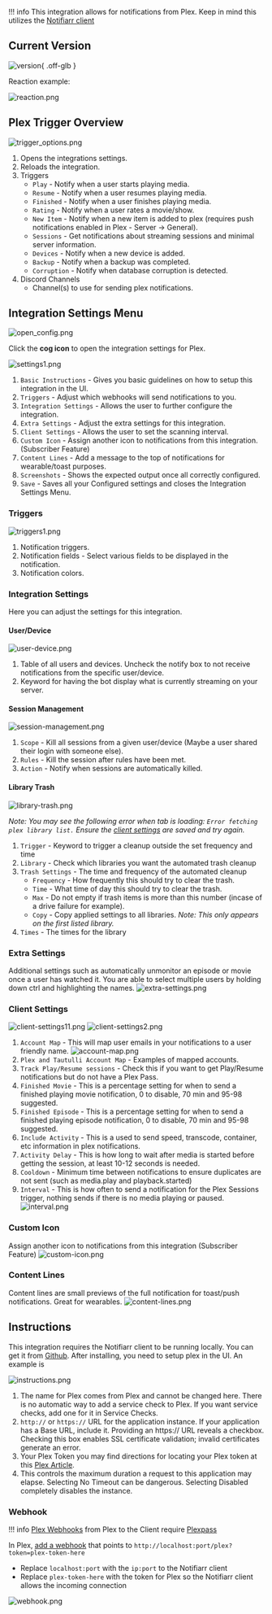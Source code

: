 !!! info
    This integration allows for notifications from Plex. Keep in mind this utilizes the [Notifiarr client](../../pages/client/install.md)

## Current Version

![version](https://img.shields.io/badge/dynamic/json?query=%24.version&url=https%3A%2F%2Fraw.githubusercontent.com%2Fhotio%2Fplex%2Frelease%2FVERSION.json&label=Latest%20Version&style=for-the-badge&color=526cfe){ .off-glb }

Reaction example:

![reaction.png](../../assets/screenshots/integrations/plex/reaction.png)

## Plex Trigger Overview

![trigger_options.png](../../assets/screenshots/integrations/plex/trigger_options.png)

1. Opens the integrations settings.
1. Reloads the integration.
1. Triggers
    - `Play` - Notify when a user starts playing media.
    - `Resume` - Notify when a user resumes playing media.
    - `Finished` - Notify when a user finishes playing media.
    - `Rating` - Notify when a user rates a movie/show.
    - `New Item` - Notify when a new item is added to plex (requires push notifications enabled in Plex - Server -> General).
    - `Sessions` - Get notifications about streaming sessions and minimal server information.
    - `Devices` - Notify when a new device is added.
    - `Backup` - Notify when a backup was completed.
    - `Corruption` - Notify when database corruption is detected.
1. Discord Channels
    - Channel(s) to use for sending plex notifications.

## Integration Settings Menu

![open_config.png](../../assets/screenshots/integrations/plex/open_config.png)

Click the **cog icon** to open the integration settings for Plex.

![settings1.png](../../assets/screenshots/integrations/plex/settings1.png)

1. `Basic Instructions` - Gives you basic guidelines on how to setup this integration in the UI.
1. `Triggers` - Adjust which webhooks will send notifications to you.
1. `Integration Settings` - Allows the user to further configure the integration.
1. `Extra Settings` - Adjust the extra settings for this integration.
1. `Client Settings` - Allows the user to set the scanning interval.
1. `Custom Icon` - Assign another icon to notifications from this integration. (Subscriber Feature)
1. `Content Lines` - Add a message to the top of notifications for wearable/toast purposes.
1. `Screenshots` - Shows the expected output once all correctly configured.
1. `Save` - Saves all your Configured settings and closes the Integration Settings Menu.

### Triggers
![triggers1.png](../../assets/screenshots/integrations/plex/triggers1.png)

1. Notification triggers.
1. Notification fields - Select various fields to be displayed in the notification.
1. Notification colors.

### Integration Settings

Here you can adjust the settings for this integration.

#### User/Device
![user-device.png](../../assets/screenshots/integrations/plex/user-device.png)

1. Table of all users and devices. Uncheck the notify box to not receive notifications from the specific user/device.
1. Keyword for having the bot display what is currently streaming on your server.

#### Session Management
![session-management.png](../../assets/screenshots/integrations/plex/session-management.png)

1. `Scope` - Kill all sessions from a given user/device (Maybe a user shared their login with someone else).
2. `Rules` - Kill the session after rules have been met.
3. `Action` - Notify when sessions are automatically killed.

#### Library Trash
![library-trash.png](../../assets/screenshots/integrations/plex/library-trash.png)

*Note: You may see the following error when tab is loading: `Error fetching plex library list.` Ensure the [client settings](#Client-Settings) are saved and try again.*
1. `Trigger` - Keyword to trigger a cleanup outside the set frequency and time
2. `Library` - Check which libraries you want the automated trash cleanup
3. `Trash Settings` - The time and frequency of the automated cleanup
    - `Frequency` - How frequently this should try to clear the trash.
    - `Time` - What time of day this should try to clear the trash.
    - `Max` - Do not empty if trash items is more than this number (incase of a drive failure for example).
    - `Copy` - Copy applied settings to all libraries. *Note: This only appears on the first listed library.*
4. `Times` - The times for the library

### Extra Settings
Additional settings such as automatically unmonitor an episode or movie once a user has watched it. You are able to select multiple users by holding down ctrl and highlighting the names.
![extra-settings.png](../../assets/screenshots/integrations/plex/extra-settings.png)

### Client Settings

![client-settings11.png](../../assets/screenshots/integrations/plex/client-settings11.png)
![client-settings2.png](../../assets/screenshots/integrations/plex/client-settings2.png)

1. `Account Map` - This will map user emails in your notifications to a user friendly name.
![account-map.png](../../assets/screenshots/integrations/plex/account-map.png)
1. `Plex and Tautulli Account Map` - Examples of mapped accounts.
1. `Track Play/Resume sessions` - Check this if you want to get Play/Resume notifications but do not have a Plex Pass.
1. `Finished Movie` - This is a percentage setting for when to send a finished playing movie notification, 0 to disable, 70 min and 95-98 suggested.
1. `Finished Episode` - This is a percentage setting for when to send a finished playing episode notification, 0 to disable, 70 min and 95-98 suggested.
1. `Include Activity` - This is a used to send speed, transcode, container, etc information in plex notifications.
1. `Activity Delay` - This is how long to wait after media is started before getting the session, at least 10-12 seconds is needed.
1. `Cooldown` - Minimum time between notifications to ensure duplicates are not sent (such as media.play and playback.started)
1. `Interval` - This is how often to send a notification for the Plex Sessions trigger, nothing sends if there is no media playing or paused.
![interval.png](/plex/interval.png)

### Custom Icon
Assign another icon to notifications from this integration (Subscriber Feature)
![custom-icon.png](../../assets/screenshots/integrations/plex/custom-icon.png)

### Content Lines
Content lines are small previews of the full notification for toast/push notifications. Great for wearables.
![content-lines.png](../../assets/screenshots/integrations/plex/content-lines.png)

## Instructions

This integration requires the Notifiarr client to be running locally. You can get it from [Github](https://github.com/Notifiarr/notifiarr/releases). After installing, you need to setup plex in the UI. An example is

![instructions.png](../../assets/screenshots/integrations/plex/instructions.png)

1. The name for Plex comes from Plex and cannot be changed here. There is no automatic way to add a service check to Plex. If you want service checks, add one for it in Service Checks.
1. `http://` or `https://` URL for the application instance. If your application has a Base URL, include it. Providing an https:// URL reveals a checkbox. Checking this box enables SSL certificate validation; invalid certificates generate an error.
1. Your Plex Token you may find directions for locating your Plex token at this [Plex Article](https://support.plex.tv/articles/204059436-finding-an-authentication-token-x-plex-token/).
1. This controls the maximum duration a request to this application may elapse. Selecting No Timeout can be dangerous. Selecting Disabled completely disables the instance.

### Webhook
!!! info
    [Plex Webhooks](https://support.plex.tv/articles/115002267687-webhooks/) from Plex to the Client require [Plexpass](https://www.plex.tv/plex-pass/)


In Plex, [add a webhook](https://app.plex.tv/desktop/#!/settings/webhooks) that points to `http://localhost:port/plex?token=plex-token-here`
- Replace `localhost:port` with the `ip:port` to the Notifiarr client
- Replace `plex-token-here` with the token for Plex so the Notifiarr client allows the incoming connection

![webhook.png](../../assets/screenshots/integrations/plex/webhook.png)
